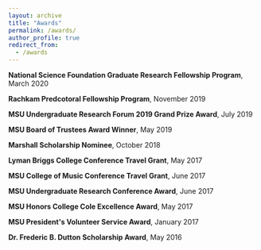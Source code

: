 ```yaml
---
layout: archive
title: "Awards"
permalink: /awards/
author_profile: true
redirect_from:
  - /awards
---
```

**National Science Foundation Graduate Research Fellowship Program**, March 2020

**Rachkam Predcotoral Fellowship Program**, November 2019

**MSU Undergraduate Research Forum 2019 Grand Prize Award**, July 2019

**MSU Board of Trustees Award Winner**, May 2019

**Marshall Scholarship Nominee**, October 2018

**Lyman Briggs College Conference Travel Grant**, May 2017

**MSU College of Music Conference Travel Grant**, June 2017

**MSU Undergraduate Research Conference Award**, June 2017

**MSU Honors College Cole Excellence Award**, May 2017

**MSU President's Volunteer Service Award**, January 2017

**Dr. Frederic B. Dutton Scholarship Award**, May 2016
